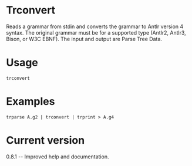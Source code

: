 # Trconvert

Reads a grammar from stdin and converts the grammar to Antlr version 4
syntax. The original grammar must be for a supported type (Antlr2, Antlr3,
Bison, or W3C EBNF). The input and output are Parse Tree Data.

# Usage

    trconvert

# Examples

    trparse A.g2 | trconvert | trprint > A.g4

# Current version

0.8.1 -- Improved help and documentation.
